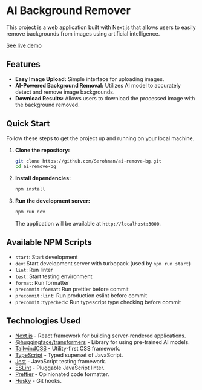 # AI Background Remover

This project is a web application built with Next.js that allows users to easily remove backgrounds from images using artificial intelligence.

[See live demo](https://serohman.github.io/ai-remove-bg/)

## Features

- **Easy Image Upload:** Simple interface for uploading images.
- **AI-Powered Background Removal:** Utilizes AI model to accurately detect and remove image backgrounds.
- **Download Results:** Allows users to download the processed image with the background removed.

## Quick Start

Follow these steps to get the project up and running on your local machine.

1.  **Clone the repository:**
    ```bash
    git clone https://github.com/Serohman/ai-remove-bg.git
    cd ai-remove-bg
    ```
2.  **Install dependencies:**
    ```bash
    npm install
    ```
3.  **Run the development server:**
    ```bash
    npm run dev
    ```
    The application will be available at `http://localhost:3000`.

## Available NPM Scripts

- `start`: Start development
- `dev`: Start development server with turbopack (used by `npm run start`)
- `lint`: Run linter
- `test`: Start testing environment
- `format`: Run formatter
- `precommit:format`: Run prettier before commit
- `precommit:lint`: Run production eslint before commit
- `precommit:typecheck`: Run typescript type checking before commit

## Technologies Used

- [Next.js](https://nextjs.org/) - React framework for building server-rendered applications.
- [@huggingface/transformers](https://www.huggingface.co/transformers) - Library for using pre-trained AI models.
- [TailwindCSS](https://tailwindcss.com/) - Utility-first CSS framework.
- [TypeScript](https://www.typescriptlang.org/) - Typed superset of JavaScript.
- [Jest](https://jestjs.io/) - JavaScript testing framework.
- [ESLint](https://eslint.org/) - Pluggable JavaScript linter.
- [Prettier](https://prettier.io/) - Opinionated code formatter.
- [Husky](https://typicode.github.io/husky/#/) - Git hooks.
